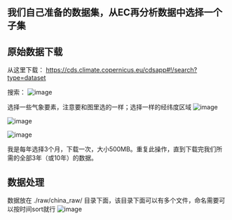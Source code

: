 ## 我们自己准备的数据集，从EC再分析数据中选择一个子集

## 原始数据下载
从这里下载：
https://cds.climate.copernicus.eu/cdsapp#!/search?type=dataset

搜索：
![image](https://github.com/MAZiqing/PointFormer/assets/44238026/30436b5e-9850-4689-afa7-62dc28e2cb27)

选择一些气象要素，注意要和图里选的一样；选择一样的经纬度区域
![image](https://github.com/MAZiqing/PointFormer/assets/44238026/803a01d7-7731-4158-af75-971d3dcffcb9)

![image](https://github.com/MAZiqing/PointFormer/assets/44238026/a9a671d3-35bc-4171-a0cf-9d2901aceb03)

![image](https://github.com/MAZiqing/PointFormer/assets/44238026/e8ce3b7d-2d13-4a98-b073-4b4f4ca7bff0)

我是每年选择3个月，下载一次，大小500MB。重复此操作，直到下载完我们所需的全部3年（或10年）的数据。

## 数据处理
数据放在 ./raw/china_raw/ 目录下面，该目录下面可以有多个文件，命名需要可以按时间sort就行
![image](https://github.com/MAZiqing/PointFormer/assets/44238026/02c16f29-4071-428e-9619-7994e0f26353)




